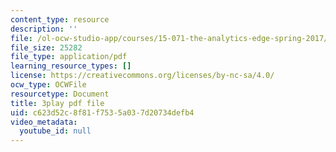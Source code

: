 ```yaml
---
content_type: resource
description: ''
file: /ol-ocw-studio-app/courses/15-071-the-analytics-edge-spring-2017/c623d52c8f81f7535a037d20734defb4_lkrsGRNsoEU.pdf
file_size: 25282
file_type: application/pdf
learning_resource_types: []
license: https://creativecommons.org/licenses/by-nc-sa/4.0/
ocw_type: OCWFile
resourcetype: Document
title: 3play pdf file
uid: c623d52c-8f81-f753-5a03-7d20734defb4
video_metadata:
  youtube_id: null
---
```

